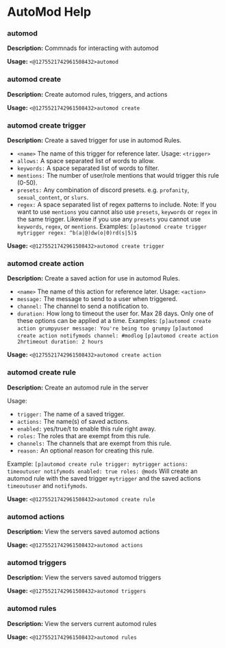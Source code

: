 # AutoMod Help

### automod

**Description:** Commnads for interacting with automod

**Usage:** `<@1275521742961508432>automod`

### automod create

**Description:** Create automod rules, triggers, and actions

**Usage:** `<@1275521742961508432>automod create`

### automod create trigger

**Description:** Create a saved trigger for use in automod Rules.

- `<name>` The name of this trigger for reference later.
Usage: `<trigger>`
- `allows:` A space separated list of words to allow.
- `keywords:` A space separated list of words to filter.
- `mentions:` The number of user/role mentions that would trigger this rule (0-50).
- `presets:` Any combination of discord presets. e.g. `profanity`, `sexual_content`, or `slurs`.
- `regex:` A space separated list of regex patterns to include.
Note: If you want to use `mentions` you cannot also use `presets`, `keywords` or
`regex` in the same trigger. Likewise if you use any `presets` you cannot
use `keywords`, `regex`, or `mentions`.
Examples:
    `[p]automod create trigger mytrigger regex: ^b(a|@)dw(o|0)rd(s|5)$`

**Usage:** `<@1275521742961508432>automod create trigger`

### automod create action

**Description:** Create a saved action for use in automod Rules.

- `<name>` The name of this action for reference later.
Usage: `<action>`
- `message:` The message to send to a user when triggered.
- `channel:` The channel to send a notification to.
- `duration:` How long to timeout the user for. Max 28 days.
Only one of these options can be applied at a time.
Examples:
    `[p]automod create action grumpyuser message: You're being too grumpy`
    `[p]automod create action notifymods channel: #modlog`
    `[p]automod create action 2hrtimeout duration: 2 hours`

**Usage:** `<@1275521742961508432>automod create action`

### automod create rule

**Description:** Create an automod rule in the server

Usage:
- `trigger:` The name of a saved trigger.
- `actions:` The name(s) of saved actions.
- `enabled:` yes/true/t to enable this rule right away.
- `roles:` The roles that are exempt from this rule.
- `channels:` The channels that are exempt from this rule.
- `reason:` An optional reason for creating this rule.

Example:
    `[p]automod create rule trigger: mytrigger actions: timeoutuser notifymods enabled: true roles: @mods`
    Will create an automod rule with the saved trigger `mytrigger` and
    the saved actions `timeoutuser` and `notifymods`.

**Usage:** `<@1275521742961508432>automod create rule`

### automod actions

**Description:** View the servers saved automod actions

**Usage:** `<@1275521742961508432>automod actions`

### automod triggers

**Description:** View the servers saved automod triggers

**Usage:** `<@1275521742961508432>automod triggers`

### automod rules

**Description:** View the servers current automod rules

**Usage:** `<@1275521742961508432>automod rules`

